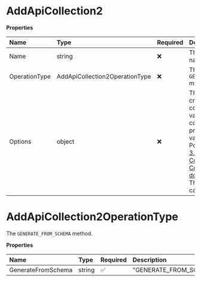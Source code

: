 # AddApiCollection2

**Properties**

| Name          | Type                           | Required | Description                                                                                                                                                                                                                                                                                                                   |
| :------------ | :----------------------------- | :------- | :---------------------------------------------------------------------------------------------------------------------------------------------------------------------------------------------------------------------------------------------------------------------------------------------------------------------------- |
| Name          | string                         | ❌       | The collection's name.                                                                                                                                                                                                                                                                                                        |
| OperationType | AddApiCollection2OperationType | ❌       | The `GENERATE_FROM_SCHEMA` method.                                                                                                                                                                                                                                                                                            |
| Options       | object                         | ❌       | The advanced creation options for collections and their values. For a complete list of properties and their values, see Postman's [OpenAPI 3.0 to Postman Collection v2.1.0 Converter OPTIONS documentation](https://github.com/postmanlabs/openapi-to-postman/blob/develop/OPTIONS.md). These properties are case-sensitive. |

# AddApiCollection2OperationType

The `GENERATE_FROM_SCHEMA` method.

**Properties**

| Name               | Type   | Required | Description            |
| :----------------- | :----- | :------- | :--------------------- |
| GenerateFromSchema | string | ✅       | "GENERATE_FROM_SCHEMA" |

<!-- This file was generated by liblab | https://liblab.com/ -->
